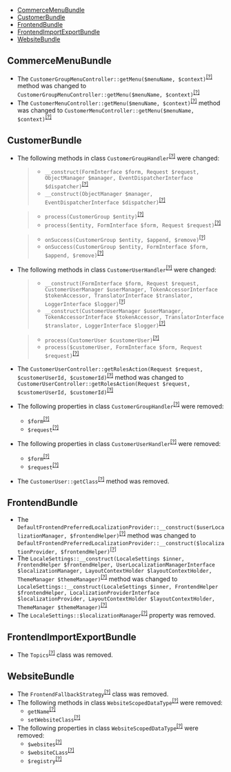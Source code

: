- [CommerceMenuBundle](#commercemenubundle)
- [CustomerBundle](#customerbundle)
- [FrontendBundle](#frontendbundle)
- [FrontendImportExportBundle](#frontendimportexportbundle)
- [WebsiteBundle](#websitebundle)

CommerceMenuBundle
------------------
* The `CustomerGroupMenuController::getMenu($menuName, $context)`<sup>[[?]](https://github.com/oroinc/customer-portal/tree/5.0.0-alpha.2/src/Oro/Bundle/CommerceMenuBundle/Controller/CustomerGroupMenuController.php#L144 "Oro\Bundle\CommerceMenuBundle\Controller\CustomerGroupMenuController")</sup> method was changed to `CustomerGroupMenuController::getMenu($menuName, $context)`<sup>[[?]](https://github.com/oroinc/customer-portal/tree/5.1.0-beta.1/src/Oro/Bundle/CommerceMenuBundle/Controller/CustomerGroupMenuController.php#L145 "Oro\Bundle\CommerceMenuBundle\Controller\CustomerGroupMenuController")</sup>
* The `CustomerMenuController::getMenu($menuName, $context)`<sup>[[?]](https://github.com/oroinc/customer-portal/tree/5.0.0-alpha.2/src/Oro/Bundle/CommerceMenuBundle/Controller/CustomerMenuController.php#L138 "Oro\Bundle\CommerceMenuBundle\Controller\CustomerMenuController")</sup> method was changed to `CustomerMenuController::getMenu($menuName, $context)`<sup>[[?]](https://github.com/oroinc/customer-portal/tree/5.1.0-beta.1/src/Oro/Bundle/CommerceMenuBundle/Controller/CustomerMenuController.php#L139 "Oro\Bundle\CommerceMenuBundle\Controller\CustomerMenuController")</sup>

CustomerBundle
--------------
* The following methods in class `CustomerGroupHandler`<sup>[[?]](https://github.com/oroinc/customer-portal/tree/5.1.0-beta.1/src/Oro/Bundle/CustomerBundle/Form/Handler/CustomerGroupHandler.php#L27 "Oro\Bundle\CustomerBundle\Form\Handler\CustomerGroupHandler")</sup> were changed:
  > - `__construct(FormInterface $form, Request $request, ObjectManager $manager, EventDispatcherInterface $dispatcher)`<sup>[[?]](https://github.com/oroinc/customer-portal/tree/5.0.0-alpha.2/src/Oro/Bundle/CustomerBundle/Form/Handler/CustomerGroupHandler.php#L35 "Oro\Bundle\CustomerBundle\Form\Handler\CustomerGroupHandler")</sup>
  > - `__construct(ObjectManager $manager, EventDispatcherInterface $dispatcher)`<sup>[[?]](https://github.com/oroinc/customer-portal/tree/5.1.0-beta.1/src/Oro/Bundle/CustomerBundle/Form/Handler/CustomerGroupHandler.php#L27 "Oro\Bundle\CustomerBundle\Form\Handler\CustomerGroupHandler")</sup>

  > - `process(CustomerGroup $entity)`<sup>[[?]](https://github.com/oroinc/customer-portal/tree/5.0.0-alpha.2/src/Oro/Bundle/CustomerBundle/Form/Handler/CustomerGroupHandler.php#L53 "Oro\Bundle\CustomerBundle\Form\Handler\CustomerGroupHandler")</sup>
  > - `process($entity, FormInterface $form, Request $request)`<sup>[[?]](https://github.com/oroinc/customer-portal/tree/5.1.0-beta.1/src/Oro/Bundle/CustomerBundle/Form/Handler/CustomerGroupHandler.php#L36 "Oro\Bundle\CustomerBundle\Form\Handler\CustomerGroupHandler")</sup>

  > - `onSuccess(CustomerGroup $entity, $append, $remove)`<sup>[[?]](https://github.com/oroinc/customer-portal/tree/5.0.0-alpha.2/src/Oro/Bundle/CustomerBundle/Form/Handler/CustomerGroupHandler.php#L81 "Oro\Bundle\CustomerBundle\Form\Handler\CustomerGroupHandler")</sup>
  > - `onSuccess(CustomerGroup $entity, FormInterface $form, $append, $remove)`<sup>[[?]](https://github.com/oroinc/customer-portal/tree/5.1.0-beta.1/src/Oro/Bundle/CustomerBundle/Form/Handler/CustomerGroupHandler.php#L65 "Oro\Bundle\CustomerBundle\Form\Handler\CustomerGroupHandler")</sup>

* The following methods in class `CustomerUserHandler`<sup>[[?]](https://github.com/oroinc/customer-portal/tree/5.1.0-beta.1/src/Oro/Bundle/CustomerBundle/Form/Handler/CustomerUserHandler.php#L27 "Oro\Bundle\CustomerBundle\Form\Handler\CustomerUserHandler")</sup> were changed:
  > - `__construct(FormInterface $form, Request $request, CustomerUserManager $userManager, TokenAccessorInterface $tokenAccessor, TranslatorInterface $translator, LoggerInterface $logger)`<sup>[[?]](https://github.com/oroinc/customer-portal/tree/5.0.0-alpha.2/src/Oro/Bundle/CustomerBundle/Form/Handler/CustomerUserHandler.php#L40 "Oro\Bundle\CustomerBundle\Form\Handler\CustomerUserHandler")</sup>
  > - `__construct(CustomerUserManager $userManager, TokenAccessorInterface $tokenAccessor, TranslatorInterface $translator, LoggerInterface $logger)`<sup>[[?]](https://github.com/oroinc/customer-portal/tree/5.1.0-beta.1/src/Oro/Bundle/CustomerBundle/Form/Handler/CustomerUserHandler.php#L27 "Oro\Bundle\CustomerBundle\Form\Handler\CustomerUserHandler")</sup>

  > - `process(CustomerUser $customerUser)`<sup>[[?]](https://github.com/oroinc/customer-portal/tree/5.0.0-alpha.2/src/Oro/Bundle/CustomerBundle/Form/Handler/CustomerUserHandler.php#L63 "Oro\Bundle\CustomerBundle\Form\Handler\CustomerUserHandler")</sup>
  > - `process($customerUser, FormInterface $form, Request $request)`<sup>[[?]](https://github.com/oroinc/customer-portal/tree/5.1.0-beta.1/src/Oro/Bundle/CustomerBundle/Form/Handler/CustomerUserHandler.php#L43 "Oro\Bundle\CustomerBundle\Form\Handler\CustomerUserHandler")</sup>

* The `CustomerUserController::getRolesAction(Request $request, $customerUserId, $customerId)`<sup>[[?]](https://github.com/oroinc/customer-portal/tree/5.0.0-alpha.2/src/Oro/Bundle/CustomerBundle/Controller/CustomerUserController.php#L103 "Oro\Bundle\CustomerBundle\Controller\CustomerUserController")</sup> method was changed to `CustomerUserController::getRolesAction(Request $request, $customerUserId, $customerId)`<sup>[[?]](https://github.com/oroinc/customer-portal/tree/5.1.0-beta.1/src/Oro/Bundle/CustomerBundle/Controller/CustomerUserController.php#L90 "Oro\Bundle\CustomerBundle\Controller\CustomerUserController")</sup>
* The following properties in class `CustomerGroupHandler`<sup>[[?]](https://github.com/oroinc/customer-portal/tree/5.0.0-alpha.2/src/Oro/Bundle/CustomerBundle/Form/Handler/CustomerGroupHandler.php#L24 "Oro\Bundle\CustomerBundle\Form\Handler\CustomerGroupHandler")</sup> were removed:
   - `$form`<sup>[[?]](https://github.com/oroinc/customer-portal/tree/5.0.0-alpha.2/src/Oro/Bundle/CustomerBundle/Form/Handler/CustomerGroupHandler.php#L24 "Oro\Bundle\CustomerBundle\Form\Handler\CustomerGroupHandler::$form")</sup>
   - `$request`<sup>[[?]](https://github.com/oroinc/customer-portal/tree/5.0.0-alpha.2/src/Oro/Bundle/CustomerBundle/Form/Handler/CustomerGroupHandler.php#L27 "Oro\Bundle\CustomerBundle\Form\Handler\CustomerGroupHandler::$request")</sup>
* The following properties in class `CustomerUserHandler`<sup>[[?]](https://github.com/oroinc/customer-portal/tree/5.0.0-alpha.2/src/Oro/Bundle/CustomerBundle/Form/Handler/CustomerUserHandler.php#L23 "Oro\Bundle\CustomerBundle\Form\Handler\CustomerUserHandler")</sup> were removed:
   - `$form`<sup>[[?]](https://github.com/oroinc/customer-portal/tree/5.0.0-alpha.2/src/Oro/Bundle/CustomerBundle/Form/Handler/CustomerUserHandler.php#L23 "Oro\Bundle\CustomerBundle\Form\Handler\CustomerUserHandler::$form")</sup>
   - `$request`<sup>[[?]](https://github.com/oroinc/customer-portal/tree/5.0.0-alpha.2/src/Oro/Bundle/CustomerBundle/Form/Handler/CustomerUserHandler.php#L26 "Oro\Bundle\CustomerBundle\Form\Handler\CustomerUserHandler::$request")</sup>
* The `CustomerUser::getClass`<sup>[[?]](https://github.com/oroinc/customer-portal/tree/5.0.0-alpha.2/src/Oro/Bundle/CustomerBundle/Entity/CustomerUser.php#L1169 "Oro\Bundle\CustomerBundle\Entity\CustomerUser::getClass")</sup> method was removed.

FrontendBundle
--------------
* The `DefaultFrontendPreferredLocalizationProvider::__construct($userLocalizationManager, $frontendHelper)`<sup>[[?]](https://github.com/oroinc/customer-portal/tree/5.0.0-alpha.2/src/Oro/Bundle/FrontendBundle/Provider/DefaultFrontendPreferredLocalizationProvider.php#L30 "Oro\Bundle\FrontendBundle\Provider\DefaultFrontendPreferredLocalizationProvider")</sup> method was changed to `DefaultFrontendPreferredLocalizationProvider::__construct($localizationProvider, $frontendHelper)`<sup>[[?]](https://github.com/oroinc/customer-portal/tree/5.1.0-beta.1/src/Oro/Bundle/FrontendBundle/Provider/DefaultFrontendPreferredLocalizationProvider.php#L20 "Oro\Bundle\FrontendBundle\Provider\DefaultFrontendPreferredLocalizationProvider")</sup>
* The `LocaleSettings::__construct(LocaleSettings $inner, FrontendHelper $frontendHelper, UserLocalizationManagerInterface $localizationManager, LayoutContextHolder $layoutContextHolder, ThemeManager $themeManager)`<sup>[[?]](https://github.com/oroinc/customer-portal/tree/5.0.0-alpha.2/src/Oro/Bundle/FrontendBundle/Model/LocaleSettings.php#L41 "Oro\Bundle\FrontendBundle\Model\LocaleSettings")</sup> method was changed to `LocaleSettings::__construct(LocaleSettings $inner, FrontendHelper $frontendHelper, LocalizationProviderInterface $localizationProvider, LayoutContextHolder $layoutContextHolder, ThemeManager $themeManager)`<sup>[[?]](https://github.com/oroinc/customer-portal/tree/5.1.0-beta.1/src/Oro/Bundle/FrontendBundle/Model/LocaleSettings.php#L26 "Oro\Bundle\FrontendBundle\Model\LocaleSettings")</sup>
* The `LocaleSettings::$localizationManager`<sup>[[?]](https://github.com/oroinc/customer-portal/tree/5.0.0-alpha.2/src/Oro/Bundle/FrontendBundle/Model/LocaleSettings.php#L29 "Oro\Bundle\FrontendBundle\Model\LocaleSettings::$localizationManager")</sup> property was removed.

FrontendImportExportBundle
--------------------------
* The `Topics`<sup>[[?]](https://github.com/oroinc/customer-portal/tree/5.0.0-alpha.2/src/Oro/Bundle/FrontendImportExportBundle/Async/Topics.php#L8 "Oro\Bundle\FrontendImportExportBundle\Async\Topics")</sup> class was removed.

WebsiteBundle
-------------
* The `FrontendFallbackStrategy`<sup>[[?]](https://github.com/oroinc/customer-portal/tree/5.0.0-alpha.2/src/Oro/Bundle/WebsiteBundle/Translation/Strategy/FrontendFallbackStrategy.php#L8 "Oro\Bundle\WebsiteBundle\Translation\Strategy\FrontendFallbackStrategy")</sup> class was removed.
* The following methods in class `WebsiteScopedDataType`<sup>[[?]](https://github.com/oroinc/customer-portal/tree/5.0.0-alpha.2/src/Oro/Bundle/WebsiteBundle/Form/Type/WebsiteScopedDataType.php#L50 "Oro\Bundle\WebsiteBundle\Form\Type\WebsiteScopedDataType")</sup> were removed:
   - `getName`<sup>[[?]](https://github.com/oroinc/customer-portal/tree/5.0.0-alpha.2/src/Oro/Bundle/WebsiteBundle/Form/Type/WebsiteScopedDataType.php#L50 "Oro\Bundle\WebsiteBundle\Form\Type\WebsiteScopedDataType::getName")</sup>
   - `setWebsiteClass`<sup>[[?]](https://github.com/oroinc/customer-portal/tree/5.0.0-alpha.2/src/Oro/Bundle/WebsiteBundle/Form/Type/WebsiteScopedDataType.php#L205 "Oro\Bundle\WebsiteBundle\Form\Type\WebsiteScopedDataType::setWebsiteClass")</sup>
* The following properties in class `WebsiteScopedDataType`<sup>[[?]](https://github.com/oroinc/customer-portal/tree/5.0.0-alpha.2/src/Oro/Bundle/WebsiteBundle/Form/Type/WebsiteScopedDataType.php#L30 "Oro\Bundle\WebsiteBundle\Form\Type\WebsiteScopedDataType")</sup> were removed:
   - `$websites`<sup>[[?]](https://github.com/oroinc/customer-portal/tree/5.0.0-alpha.2/src/Oro/Bundle/WebsiteBundle/Form/Type/WebsiteScopedDataType.php#L30 "Oro\Bundle\WebsiteBundle\Form\Type\WebsiteScopedDataType::$websites")</sup>
   - `$websiteCLass`<sup>[[?]](https://github.com/oroinc/customer-portal/tree/5.0.0-alpha.2/src/Oro/Bundle/WebsiteBundle/Form/Type/WebsiteScopedDataType.php#L35 "Oro\Bundle\WebsiteBundle\Form\Type\WebsiteScopedDataType::$websiteCLass")</sup>
   - `$registry`<sup>[[?]](https://github.com/oroinc/customer-portal/tree/5.0.0-alpha.2/src/Oro/Bundle/WebsiteBundle/Form/Type/WebsiteScopedDataType.php#L40 "Oro\Bundle\WebsiteBundle\Form\Type\WebsiteScopedDataType::$registry")</sup>
